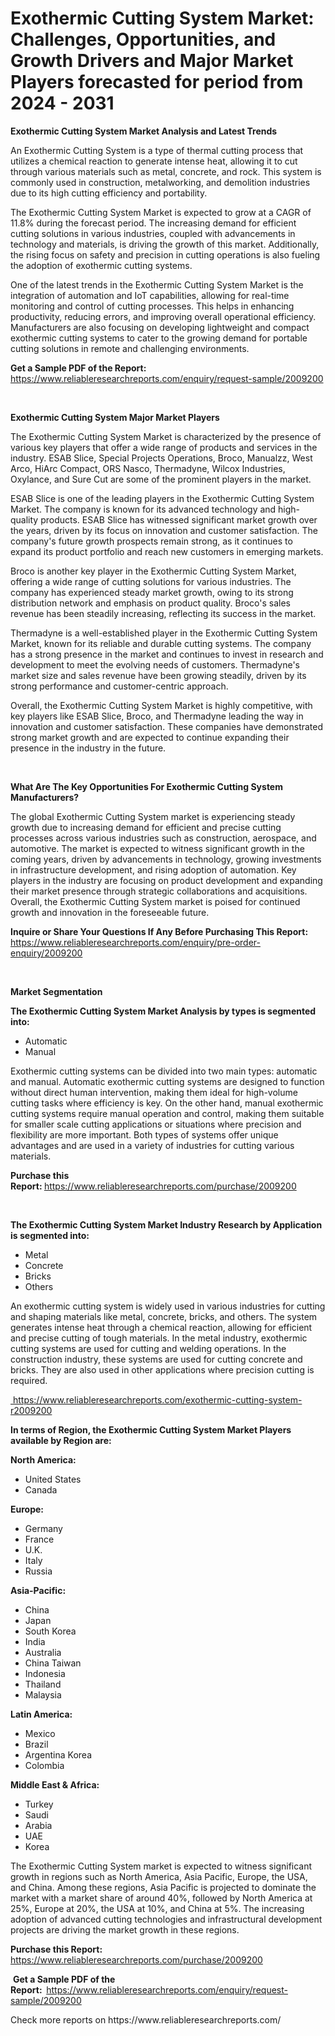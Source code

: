 <p><h1>Exothermic Cutting System Market: Challenges, Opportunities, and Growth Drivers and Major Market Players forecasted for period from 2024 - 2031</h1></p><p><strong>Exothermic Cutting System Market Analysis and Latest Trends</strong></p>
<p><p>An Exothermic Cutting System is a type of thermal cutting process that utilizes a chemical reaction to generate intense heat, allowing it to cut through various materials such as metal, concrete, and rock. This system is commonly used in construction, metalworking, and demolition industries due to its high cutting efficiency and portability.</p><p>The Exothermic Cutting System Market is expected to grow at a CAGR of 11.8% during the forecast period. The increasing demand for efficient cutting solutions in various industries, coupled with advancements in technology and materials, is driving the growth of this market. Additionally, the rising focus on safety and precision in cutting operations is also fueling the adoption of exothermic cutting systems.</p><p>One of the latest trends in the Exothermic Cutting System Market is the integration of automation and IoT capabilities, allowing for real-time monitoring and control of cutting processes. This helps in enhancing productivity, reducing errors, and improving overall operational efficiency. Manufacturers are also focusing on developing lightweight and compact exothermic cutting systems to cater to the growing demand for portable cutting solutions in remote and challenging environments.</p></p>
<p><strong>Get a Sample PDF of the Report:&nbsp;</strong> <a href="https://www.reliableresearchreports.com/enquiry/request-sample/2009200">https://www.reliableresearchreports.com/enquiry/request-sample/2009200</a></p>
<p>&nbsp;</p>
<p><strong>Exothermic Cutting System Major Market Players</strong></p>
<p><p>The Exothermic Cutting System Market is characterized by the presence of various key players that offer a wide range of products and services in the industry. ESAB Slice, Special Projects Operations, Broco, Manualzz, West Arco, HiArc Compact, ORS Nasco, Thermadyne, Wilcox Industries, Oxylance, and Sure Cut are some of the prominent players in the market.</p><p>ESAB Slice is one of the leading players in the Exothermic Cutting System Market. The company is known for its advanced technology and high-quality products. ESAB Slice has witnessed significant market growth over the years, driven by its focus on innovation and customer satisfaction. The company's future growth prospects remain strong, as it continues to expand its product portfolio and reach new customers in emerging markets.</p><p>Broco is another key player in the Exothermic Cutting System Market, offering a wide range of cutting solutions for various industries. The company has experienced steady market growth, owing to its strong distribution network and emphasis on product quality. Broco's sales revenue has been steadily increasing, reflecting its success in the market.</p><p>Thermadyne is a well-established player in the Exothermic Cutting System Market, known for its reliable and durable cutting systems. The company has a strong presence in the market and continues to invest in research and development to meet the evolving needs of customers. Thermadyne's market size and sales revenue have been growing steadily, driven by its strong performance and customer-centric approach.</p><p>Overall, the Exothermic Cutting System Market is highly competitive, with key players like ESAB Slice, Broco, and Thermadyne leading the way in innovation and customer satisfaction. These companies have demonstrated strong market growth and are expected to continue expanding their presence in the industry in the future.</p></p>
<p>&nbsp;</p>
<p><strong>What Are The Key Opportunities For Exothermic Cutting System Manufacturers?</strong></p>
<p><p>The global Exothermic Cutting System market is experiencing steady growth due to increasing demand for efficient and precise cutting processes across various industries such as construction, aerospace, and automotive. The market is expected to witness significant growth in the coming years, driven by advancements in technology, growing investments in infrastructure development, and rising adoption of automation. Key players in the industry are focusing on product development and expanding their market presence through strategic collaborations and acquisitions. Overall, the Exothermic Cutting System market is poised for continued growth and innovation in the foreseeable future.</p></p>
<p><strong>Inquire or Share Your Questions If Any Before Purchasing This Report:</strong> <a href="https://www.reliableresearchreports.com/enquiry/pre-order-enquiry/2009200">https://www.reliableresearchreports.com/enquiry/pre-order-enquiry/2009200</a></p>
<p>&nbsp;</p>
<p><strong>Market Segmentation</strong></p>
<p><strong>The Exothermic Cutting System Market Analysis by types is segmented into:</strong></p>
<p><ul><li>Automatic</li><li>Manual</li></ul></p>
<p><p>Exothermic cutting systems can be divided into two main types: automatic and manual. Automatic exothermic cutting systems are designed to function without direct human intervention, making them ideal for high-volume cutting tasks where efficiency is key. On the other hand, manual exothermic cutting systems require manual operation and control, making them suitable for smaller scale cutting applications or situations where precision and flexibility are more important. Both types of systems offer unique advantages and are used in a variety of industries for cutting various materials.</p></p>
<p><strong>Purchase this Report:&nbsp;</strong><a href="https://www.reliableresearchreports.com/purchase/2009200">https://www.reliableresearchreports.com/purchase/2009200</a></p>
<p>&nbsp;</p>
<p><strong>The Exothermic Cutting System Market Industry Research by Application is segmented into:</strong></p>
<p><ul><li>Metal</li><li>Concrete</li><li>Bricks</li><li>Others</li></ul></p>
<p><p>An exothermic cutting system is widely used in various industries for cutting and shaping materials like metal, concrete, bricks, and others. The system generates intense heat through a chemical reaction, allowing for efficient and precise cutting of tough materials. In the metal industry, exothermic cutting systems are used for cutting and welding operations. In the construction industry, these systems are used for cutting concrete and bricks. They are also used in other applications where precision cutting is required.</p></p>
<p><a href="https://www.reliableresearchreports.com/exothermic-cutting-system-r2009200">&nbsp;https://www.reliableresearchreports.com/exothermic-cutting-system-r2009200</a></p>
<p><strong>In terms of Region, the Exothermic Cutting System Market Players available by Region are:</strong></p>
<p>
    <p> <strong> North America: </strong>
        <ul>
            <li>United States</li>
            <li>Canada</li>
        </ul>
        </p> 
    <p> <strong> Europe: </strong>
        <ul>
            <li>Germany</li>
            <li>France</li>
            <li>U.K.</li>
            <li>Italy</li>
            <li>Russia</li>
        </ul>
        </p> 
    <p> <strong> Asia-Pacific: </strong>
        <ul>
            <li>China</li>
            <li>Japan</li>
            <li>South Korea</li>
            <li>India</li>
            <li>Australia</li>
            <li>China Taiwan</li>
            <li>Indonesia</li>
            <li>Thailand</li>
            <li>Malaysia</li>
        </ul>
        </p> 
    <p> <strong> Latin America: </strong>
        <ul>
            <li>Mexico</li>
            <li>Brazil</li>
            <li>Argentina Korea</li>
            <li>Colombia</li>
        </ul>
        </p> 
    <p> <strong> Middle East & Africa: </strong>
        <ul>
            <li>Turkey</li>
            <li>Saudi</li>
            <li>Arabia</li>
            <li>UAE</li>
            <li>Korea</li>
        </ul>
    </p>
    </p>
<p><p>The Exothermic Cutting System market is expected to witness significant growth in regions such as North America, Asia Pacific, Europe, the USA, and China. Among these regions, Asia Pacific is projected to dominate the market with a market share of around 40%, followed by North America at 25%, Europe at 20%, the USA at 10%, and China at 5%. The increasing adoption of advanced cutting technologies and infrastructural development projects are driving the market growth in these regions.</p></p>
<p><strong>Purchase this Report: </strong><a href="https://www.reliableresearchreports.com/purchase/2009200">https://www.reliableresearchreports.com/purchase/2009200</a></p>
<p>&nbsp;<strong>Get a Sample PDF of the Report:&nbsp;&nbsp;</strong><a href="https://www.reliableresearchreports.com/enquiry/request-sample/2009200">https://www.reliableresearchreports.com/enquiry/request-sample/2009200</a></p>
<p><strong></strong></p>
<p>Check more reports on https://www.reliableresearchreports.com/</p>